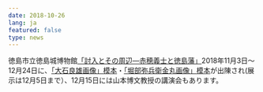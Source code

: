 ```yaml
---
date: 2018-10-26
lang: ja
featured: false
type: news
---
```

徳島市立徳島城博物館<a href="https://www.city.tokushima.tokushima.jp/johaku/tokubetsutenji/h30akinotokubetuten.html" target="_blank">「討入とその周辺―赤穂義士と徳島藩」</a>2018年11月3日～12月24日に、<a href="https://clioimg.hi.u-tokyo.ac.jp/viewer/view/idata/0M0/_103ha_/76/00000001?m=limit&amp;n=20" target="_blank">「大石良雄画像」模本</a>・<a href="https://clioimg.hi.u-tokyo.ac.jp/viewer/view/idata/0M0/_103ha_/2/00000001?m=limit&amp;n=20" target="_blank">「堀部弥兵衛金丸画像」模本</a>が出陳され(展示は12月5日まで）、12月15日には山本博文教授の講演会もあります。
